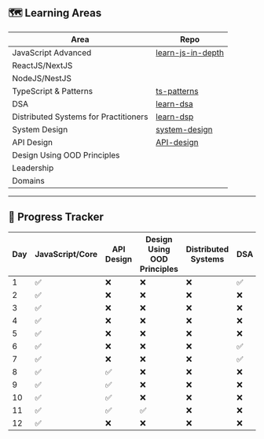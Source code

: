 ## 🗺️ Learning Areas
| Area | Repo |
|------|------|
| JavaScript Advanced | [learn-js-in-depth](https://camtam1706.github.io/learn-js-in-depth/) |
| ReactJS/NextJS | |
| NodeJS/NestJS |  |
| TypeScript & Patterns | [ts-patterns](https://github.com/camtam1706/ts-patterns) |
| DSA | [learn-dsa](https://camtam1706.github.io/learn-dsa/) |
| Distributed Systems for Practitioners | [learn-dsp](https://camtam1706.github.io/learn-dsp/) |
| System Design | [system-design](https://github.com/camtam1706/system-design) |
| API Design | [API-design](https://camtam1706.github.io/learn-api-design/) |
| Design Using OOD Principles |  |
| Leadership |  |
| Domains |  |

---

## 📆 Progress Tracker
| Day | JavaScript/Core | API Design | Design Using OOD Principles | Distributed Systems | DSA | System Design | Review |
|-----|-----------------|------------|-----------------------------|---------------------|-----|---------------|--------|
| 1   | ✅             | ❌         | ❌                         | ❌                  | ✅ | ❌            | ✅    |
| 2   | ✅             | ❌         | ❌                         | ❌                  | ❌ | ❌            | ✅    |
| 3   | ✅             | ❌         | ❌                         | ❌                  | ❌ | ❌            | ✅    |
| 4   | ✅             | ❌         | ❌                         | ❌                  | ❌ | ❌            | ✅    |
| 5   | ✅             | ❌         | ❌                         | ❌                  | ❌ | ❌            | ✅    |
| 6   | ✅             | ❌         | ❌                         | ❌                  | ✅ | ❌            | ✅    |
| 7   | ✅             | ❌         | ❌                         | ❌                  | ✅ | ❌            | ✅    |
| 8   | ✅             | ✅         | ❌                         | ❌                  | ❌ | ❌            | ✅    |
| 9   | ✅             | ✅         | ❌                         | ❌                  | ❌ | ❌            | ✅    |
| 10  | ✅             | ✅         | ❌                         | ❌                  | ❌ | ❌            | ✅    |
| 11  | ✅             | ✅         | ✅                         | ❌                  | ❌ | ❌            | ✅    |
| 12  | ✅             | ❌         | ❌                         | ❌                  | ❌ | ❌            | ❌    |

